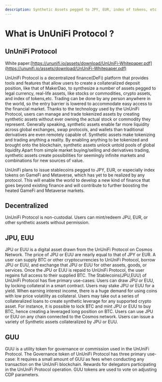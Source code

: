 ```yaml
---
description: Synthetic Assets pegged to JPY, EUR, index of tokens, etc. on Cosmos Network
---
```


# What is UnUniFi Protocol ?

## UnUniFi Protocol

White paper:[https://ununifi.io/assets/download/UnUniFi-Whitepaper.pdf](https://ununifi.io/assets/download/UnUniFi-Whitepaper.pdf)

UnUniFi Protocol is a decentralized finance(DeFi) platform that provides tools and features that allow users to create a collateralized deposit position, like that of MakerDao, to synthesize a number of assets pegged to legal currency, real-life assets, like stocks or commodities, crypto assets, and index of tokens,etc. Trading can be done by any person anywhere in the world, so the entry barrier is lowered to accommodate easy access to the financial market. Thanks to the technology used by the UnUniFi Protocol, users can manage and trade tokenized assets by creating synthetic assets without ever owning the actual stock or commodity they represent. Generally speaking, synthetic assets enable far more liquidity across global exchanges, swap protocols, and wallets than traditional derivatives are even remotely capable of. Synthetic assets make tokenizing and trading anything a reality. By enabling anything to be tokenized and brought onto the blockchain, synthetic assets unlock untold pools of global liquidity.Apart from simple market buying/selling and derivatives trading, synthetic assets create possibilities for seemingly infinite markets and combinations for new sources of value.

UnUniFi plans to issue stablecoins pegged to JPY, EUR, or especially index tokens on GameFi and Metaverse, which has yet to be realized by any protocol. This will enable the world to develop a new kind of finance that goes beyond existing finance and will contribute to further boosting the heated GameFi and Metaverse markets.

## Decentralized

UnUniFi Protocol is non-custodial. Users can mint/redeem JPU, EUR, or other synthetic assets without permission.

## JPU, EUU

JPU or EUU is a digital asset drawn from the UnUniFi Protocol on Cosmos Network. The price of JPU or EUU are nearly equal to that of JPY or EUR. A user can supply BTC or other cryptocurrencies to UnUniFi Protocol, borrow JPU or EUU, and exchange that JPU or EUU for other assets, goods, or services. Once the JPU or EUU is repaid to UnUniFi Protocol, the user regains full access to their supplied BTC. The Stablecoins(JPU,EUU) of UnUniFi Protocol has five primary use-cases: Users can draw JPU or EUU, by locking collateral in a smart contract. Users may stake JPU or EUU for a yield. When earning interest income, there is a huge demand for using coins with low price volatility as collateral. Users may take out a series of collateralized loans to create synthetic leverage for any supported crypto asset. For instance, it is possible to lock BTC and mint JPU or EUU to buy BTC, hence creating a leveraged long position on BTC. Users can use JPU or EUU on any chain connected to the Cosmos network. Users can issue a variety of Synthetic assets collateralized by JPU or EUU.

## GUU

GUU is a utility token for governance or commission used in the UnUniFi Protocol. The Governance token of UnUniFi Protocol has three primary use-case: It requires a small amount of GUU as fees when conducting any transaction on the UnUniFi blockchain. Rewards for delegators participating in the UnUniFi Protocol operation. GUU tokens are used to vote on adjusting CDP parameters.
